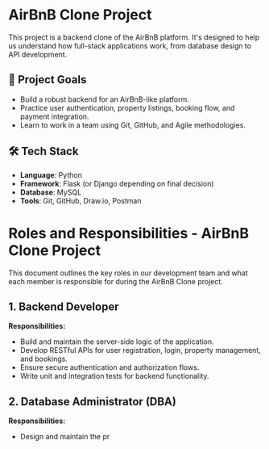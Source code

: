 # AirBnB Clone Project

This project is a backend clone of the AirBnB platform. It's designed to help us understand how full-stack applications work, from database design to API development.

## 📌 Project Goals

- Build a robust backend for an AirBnB-like platform.
- Practice user authentication, property listings, booking flow, and payment integration.
- Learn to work in a team using Git, GitHub, and Agile methodologies.

## 🛠️ Tech Stack

- **Language**: Python
- **Framework**: Flask (or Django depending on final decision)
- **Database**: MySQL
- **Tools**: Git, GitHub, Draw.io, Postman
# Roles and Responsibilities - AirBnB Clone Project

This document outlines the key roles in our development team and what each member is responsible for during the AirBnB Clone project.

## 1. Backend Developer

**Responsibilities:**
- Build and maintain the server-side logic of the application.
- Develop RESTful APIs for user registration, login, property management, and bookings.
- Ensure secure authentication and authorization flows.
- Write unit and integration tests for backend functionality.

## 2. Database Administrator (DBA)

**Responsibilities:**
- Design and maintain the pr
